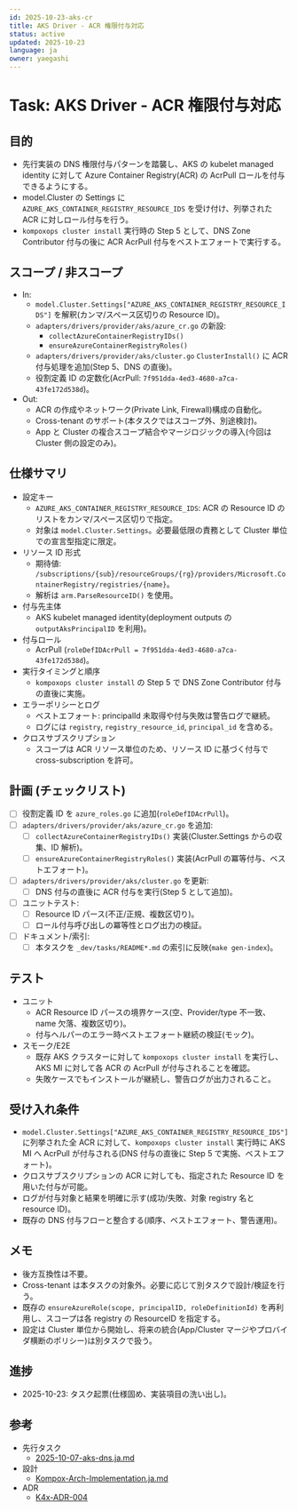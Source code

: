 ```yaml
---
id: 2025-10-23-aks-cr
title: AKS Driver - ACR 権限付与対応
status: active
updated: 2025-10-23
language: ja
owner: yaegashi
---
```

# Task: AKS Driver - ACR 権限付与対応

## 目的

- 先行実装の DNS 権限付与パターンを踏襲し、AKS の kubelet managed identity に対して Azure Container Registry(ACR) の AcrPull ロールを付与できるようにする。
- model.Cluster の Settings に `AZURE_AKS_CONTAINER_REGISTRY_RESOURCE_IDS` を受け付け、列挙された ACR に対しロール付与を行う。
- `kompoxops cluster install` 実行時の Step 5 として、DNS Zone Contributor 付与の後に ACR AcrPull 付与をベストエフォートで実行する。

## スコープ / 非スコープ

- In:
  - `model.Cluster.Settings["AZURE_AKS_CONTAINER_REGISTRY_RESOURCE_IDS"]` を解釈(カンマ/スペース区切りの Resource ID)。
  - `adapters/drivers/provider/aks/azure_cr.go` の新設:
    - `collectAzureContainerRegistryIDs()`
    - `ensureAzureContainerRegistryRoles()`
  - `adapters/drivers/provider/aks/cluster.go` `ClusterInstall()` に ACR 付与処理を追加(Step 5、DNS の直後)。
  - 役割定義 ID の定数化(AcrPull: `7f951dda-4ed3-4680-a7ca-43fe172d538d`)。
- Out:
  - ACR の作成やネットワーク(Private Link, Firewall)構成の自動化。
  - Cross-tenant のサポート(本タスクではスコープ外、別途検討)。
  - App と Cluster の複合スコープ結合やマージロジックの導入(今回は Cluster 側の設定のみ)。

## 仕様サマリ

- 設定キー
  - `AZURE_AKS_CONTAINER_REGISTRY_RESOURCE_IDS`: ACR の Resource ID のリストをカンマ/スペース区切りで指定。
  - 対象は `model.Cluster.Settings`。必要最低限の責務として Cluster 単位での宣言型指定に限定。
- リソース ID 形式
  - 期待値: `/subscriptions/{sub}/resourceGroups/{rg}/providers/Microsoft.ContainerRegistry/registries/{name}`。
  - 解析は `arm.ParseResourceID()` を使用。
- 付与先主体
  - AKS kubelet managed identity(deployment outputs の `outputAksPrincipalID` を利用)。
- 付与ロール
  - AcrPull (`roleDefIDAcrPull = 7f951dda-4ed3-4680-a7ca-43fe172d538d`)。
- 実行タイミングと順序
  - `kompoxops cluster install` の Step 5 で DNS Zone Contributor 付与の直後に実施。
- エラーポリシーとログ
  - ベストエフォート: principalId 未取得や付与失敗は警告ログで継続。
  - ログには `registry`, `registry_resource_id`, `principal_id` を含める。
- クロスサブスクリプション
  - スコープは ACR リソース単位のため、リソース ID に基づく付与で cross-subscription を許可。

## 計画 (チェックリスト)

- [ ] 役割定義 ID を `azure_roles.go` に追加(`roleDefIDAcrPull`)。
- [ ] `adapters/drivers/provider/aks/azure_cr.go` を追加:
  - [ ] `collectAzureContainerRegistryIDs()` 実装(Cluster.Settings からの収集、ID 解析)。
  - [ ] `ensureAzureContainerRegistryRoles()` 実装(AcrPull の冪等付与、ベストエフォート)。
- [ ] `adapters/drivers/provider/aks/cluster.go` を更新:
  - [ ] DNS 付与の直後に ACR 付与を実行(Step 5 として追加)。
- [ ] ユニットテスト:
  - [ ] Resource ID パース(不正/正規、複数区切り)。
  - [ ] ロール付与呼び出しの冪等性とログ出力の検証。
- [ ] ドキュメント/索引:
  - [ ] 本タスクを `_dev/tasks/README*.md` の索引に反映(`make gen-index`)。

## テスト

- ユニット
  - ACR Resource ID パースの境界ケース(空、Provider/type 不一致、name 欠落、複数区切り)。
  - 付与ヘルパーのエラー時ベストエフォート継続の検証(モック)。
- スモーク/E2E
  - 既存 AKS クラスターに対して `kompoxops cluster install` を実行し、AKS MI に対して各 ACR の AcrPull が付与されることを確認。
  - 失敗ケースでもインストールが継続し、警告ログが出力されること。

## 受け入れ条件

- `model.Cluster.Settings["AZURE_AKS_CONTAINER_REGISTRY_RESOURCE_IDS"]` に列挙された全 ACR に対して、`kompoxops cluster install` 実行時に AKS MI へ AcrPull が付与される(DNS 付与の直後に Step 5 で実施、ベストエフォート)。
- クロスサブスクリプションの ACR に対しても、指定された Resource ID を用いた付与が可能。
- ログが付与対象と結果を明確に示す(成功/失敗、対象 registry 名と resource ID)。
- 既存の DNS 付与フローと整合する(順序、ベストエフォート、警告運用)。

## メモ

- 後方互換性は不要。
- Cross-tenant は本タスクの対象外。必要に応じて別タスクで設計/検証を行う。
- 既存の `ensureAzureRole(scope, principalID, roleDefinitionId)` を再利用し、スコープは各 registry の ResourceID を指定する。
- 設定は Cluster 単位から開始し、将来の統合(App/Cluster マージやプロバイダ横断のポリシー)は別タスクで扱う。

## 進捗

- 2025-10-23: タスク起票(仕様固め、実装項目の洗い出し)。

## 参考

- 先行タスク
  - [2025-10-07-aks-dns.ja.md]
- 設計
  - [Kompox-Arch-Implementation.ja.md]
- ADR
  - [K4x-ADR-004]

[2025-10-07-aks-dns.ja.md]: ./2025-10-07-aks-dns.ja.md
[Kompox-Arch-Implementation.ja.md]: ../../design/v1/Kompox-Arch-Implementation.ja.md
[K4x-ADR-004]: ../../design/adr/K4x-ADR-004.md